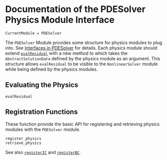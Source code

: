 # Documentation of the PDESolver Physics Module Interface

```@meta
CurrentModule = PDESolver
```

The `PDESolver` Module provides some structure for physics modules to plug into.
See [Interfaces in PDESolver](@ref) for details.
Each physics module should extend [`evalResidual`](@ref) with a new method to
which takes the `AbstractSolutionData` defined by the physics module as
an argument.
This structure allows `evalResidual` to be visible to the `NonlinearSolver`
module while being defined by the physics modules.

## Evaluating the Physics

```@docs
evalResidual
```

## Registration Functions

These function provide the basic API for registering and retrieving
physics modules with the `PDESolver` module.

```@docs
register_physics
retrieve_physics
```

See also [`registerIC`](@ref) and [`registerBC`](@ref).
